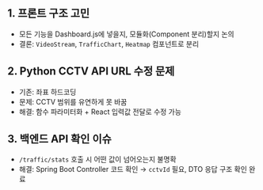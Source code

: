 ## 1.  프론트 구조 고민
  - 모든 기능을 Dashboard.js에 넣을지, 모듈화(Component 분리)할지 논의  
  - 결론: `VideoStream`, `TrafficChart`, `Heatmap` 컴포넌트로 분리  

## 2.  Python CCTV API URL 수정 문제
  - 기존: 좌표 하드코딩  
  - 문제: CCTV 범위를 유연하게 못 바꿈  
  - 해결: 함수 파라미터화 + React 입력값 전달로 수정 가능  

## 3.  백엔드 API 확인 이슈
  - `/traffic/stats` 호출 시 어떤 값이 넘어오는지 불명확  
  - 해결: Spring Boot Controller 코드 확인 → `cctvId` 필요, DTO 응답 구조 확인 완료  
